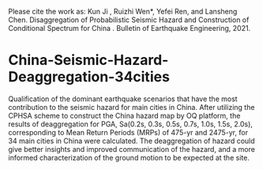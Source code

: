 Please cite the work as:
Kun Ji , Ruizhi Wen*, Yefei Ren, and Lansheng Chen. Disaggregation of Probabilistic Seismic Hazard and Construction of Conditional Spectrum for China . Bulletin of Earthquake Engineering, 2021.

# China-Seismic-Hazard-Deaggregation-34cities
Qualification of the dominant earthquake scenarios that have the most contribution to the seismic hazard for main cities in China. After utilizing the CPHSA scheme to construct the China hazard map by OQ platform, the results of deaggregation for PGA, Sa(0.2s, 0.3s, 0.5s, 0.7s, 1.0s, 1.5s, 2.0s), corresponding to Mean Return Periods (MRPs) of 475-yr and 2475-yr, for 34 main cities in China were calculated. The deaggregation of hazard could give better insights and improved communication of the hazard, and a more informed characterization of the ground motion to be expected at the site.




